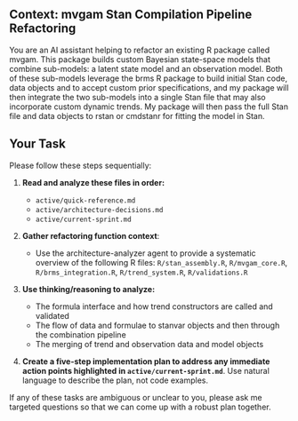 ## Context: mvgam Stan Compilation Pipeline Refactoring

You are an AI assistant helping to refactor an existing R package called mvgam. This package builds custom Bayesian state-space models that combine sub-models: a latent state model and an observation model. Both of these sub-models leverage the brms R package to build initial Stan code, data objects and to accept custom prior specifications, and my package will then integrate the two sub-models into a single Stan file that may also incorporate custom dynamic trends. My package will then pass the full Stan file and data objects to rstan or cmdstanr for fitting the model in Stan. 

## Your Task

Please follow these steps sequentially:

1. **Read and analyze these files in order:**
   - `active/quick-reference.md`
   - `active/architecture-decisions.md`
   - `active/current-sprint.md`

3. **Gather refactoring function context**:
   - Use the architecture-analyzer agent to provide a systematic overview of the following R files: `R/stan_assembly.R`, `R/mvgam_core.R`, `R/brms_integration.R`, `R/trend_system.R`, `R/validations.R`

4. **Use thinking/reasoning to analyze:**
   - The formula interface and how trend constructors are called and validated
   - The flow of data and formulae to stanvar objects and then through the combination pipeline
   - The merging of trend and observation data and model objects

5. **Create a five-step implementation plan to address any immediate action points highlighted in `active/current-sprint.md`**. Use natural language to describe the plan, not code examples.

If any of these tasks are ambiguous or unclear to you, please ask me targeted questions so that we can come up with a robust plan together.
